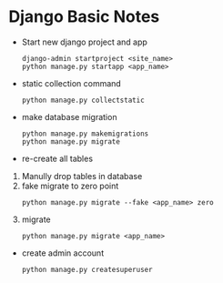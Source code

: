 # Django Basic Notes
- Start new django project and app
  ```
  django-admin startproject <site_name>
  python manage.py startapp <app_name>
  ```
- static collection command   
    ```
    python manage.py collectstatic
    ```
- make database migration  
    ```
    python manage.py makemigrations
    python manage.py migrate
    ```

- re-create all tables
1. Manully drop tables in database
2. fake migrate to zero point
    ```
    python manage.py migrate --fake <app_name> zero
    ```  
3. migrate
    ```
    python manage.py migrate <app_name>
    ```  
  
- create admin account 
    ```
    python manage.py createsuperuser
    ```
  


